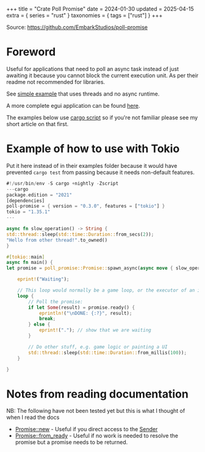 +++
title = "Crate Poll Promise"
date = 2024-01-30
updated = 2025-04-15
extra = { series = "rust" }
taxonomies = { tags = ["rust"] }
+++

Source: <https://github.com/EmbarkStudios/poll-promise>

# Foreword

Useful for applications that need to poll an async task instead of just awaiting it because you cannot block the current execution unit.
As per their readme not recommended for libraries.

See [simple example](https://github.com/EmbarkStudios/poll-promise/blob/main/examples/example.rs) that uses threads and no async runtime.

A more complete egui application can be found [here](https://github.com/c-git/egui_file_picker_poll_promise).

The examples below use [cargo script](@/rust/scripts.md) so if you're not familiar please see my short article on that first.

# Example of how to use with Tokio

Put it here instead of in their examples folder because it would have prevented `cargo test` from passing because it needs non-default features.

```rust
#!/usr/bin/env -S cargo +nightly -Zscript
---cargo
package.edition = "2021"
[dependencies]
poll-promise = { version = "0.3.0", features = ["tokio"] }
tokio = "1.35.1"
---

async fn slow_operation() -> String {
std::thread::sleep(std::time::Duration::from_secs(2));
"Hello from other thread!".to_owned()
}

#[tokio::main]
async fn main() {
let promise = poll_promise::Promise::spawn_async(async move { slow_operation().await });

    eprint!("Waiting");

    // This loop would normally be a game loop, or the executor of an immediate mode GUI.
    loop {
        // Poll the promise:
        if let Some(result) = promise.ready() {
            eprintln!("\nDONE: {:?}", result);
            break;
        } else {
            eprint!("."); // show that we are waiting
        }

        // Do other stuff, e.g. game logic or painting a UI
        std::thread::sleep(std::time::Duration::from_millis(100));
    }

}
```

# Notes from reading documentation

NB: The following have not been tested yet but this is what I thought of when I read the docs

- [Promise::new](https://docs.rs/poll-promise/latest/poll_promise/struct.Promise.html#method.new) - Useful if you direct access to the [Sender](https://docs.rs/poll-promise/latest/poll_promise/struct.Sender.html)
- [Promise::from_ready](https://docs.rs/poll-promise/latest/poll_promise/struct.Promise.html#method.from_ready) - Useful if no work is needed to resolve the promise but a promise needs to be returned.
